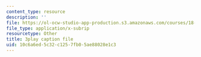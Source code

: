 ```yaml
---
content_type: resource
description: ''
file: https://ol-ocw-studio-app-production.s3.amazonaws.com/courses/18-06-linear-algebra-spring-2010/10c6a6ed5c32c1257fb05ae88028e1c3_Ts3o2I8_Mxc.srt
file_type: application/x-subrip
resourcetype: Other
title: 3play caption file
uid: 10c6a6ed-5c32-c125-7fb0-5ae88028e1c3
---
```

